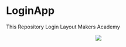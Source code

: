 # LoginApp
This Repository Login Layout Makers Academy

<p align="center">
  <img src=".../screenshot.png">
</p>
